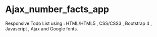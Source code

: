 # Ajax_number_facts_app
Responsive Todo List using : HTML/HTML5 , CSS/CSS3 , Bootstrap 4 , Javascript , Ajax and Google fonts.
